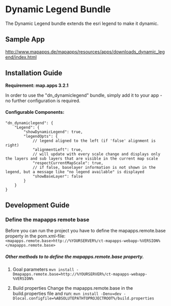 # Dynamic Legend Bundle
The Dynamic Legend bundle extends the esri legend to make it dynamic.

Sample App
------------------
http://www.mapapps.de/mapapps/resources/apps/downloads_dynamic_legend/index.html

Installation Guide
------------------
**Requirement: map.apps 3.2.1**

In order to use the "dn_dynamiclegend" bundle, simply add it to your app - no further configuration is required.

#### Configurable Components:
```
"dn_dynamiclegend": {
    "Legend": {
        "showDynamicLegend": true,
        "legendOpts": {
            // legend aligned to the left (if 'false' alignment is right)
            "alignmentLeft": true,
            // will update with every scale change and displays only the layers and sub layers that are visible in the current map scale
            "respectCurrentMapScale": true,
            // if false, baselayer information is not shown in the legend, but a message like "no legend available" is displayed
            "showBaseLayer": false
        }
    }
}
```

Development Guide
------------------
### Define the mapapps remote base
Before you can run the project you have to define the mapapps.remote.base property in the pom.xml-file:
`<mapapps.remote.base>http://%YOURSERVER%/ct-mapapps-webapp-%VERSION%</mapapps.remote.base>`

##### Other methods to to define the mapapps.remote.base property.
1. Goal parameters
`mvn install -Dmapapps.remote.base=http://%YOURSERVER%/ct-mapapps-webapp-%VERSION%`

2. Build properties
Change the mapapps.remote.base in the build.properties file and run:
`mvn install -Denv=dev -Dlocal.configfile=%ABSOLUTEPATHTOPROJECTROOT%/build.properties`
